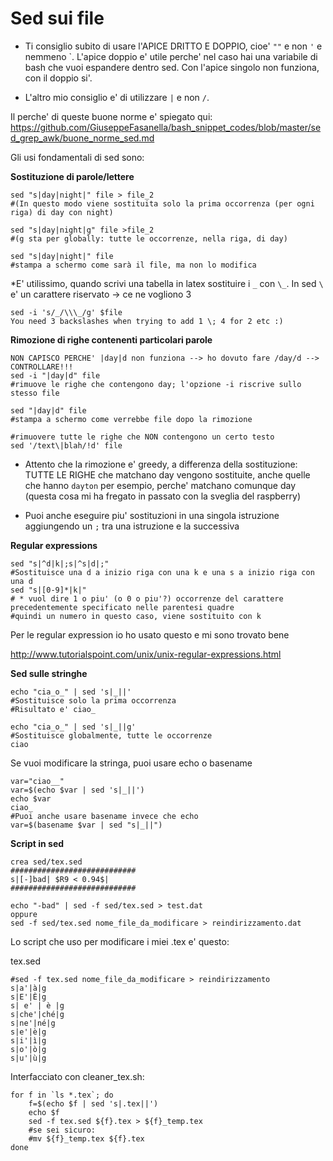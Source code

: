 # Sed sui file
* Ti consiglio subito di usare l'APICE DRITTO E DOPPIO, cioe' `""` e non `'` e nemmeno \`. L'apice doppio e' utile perche' 
  nel caso hai una variabile di bash che vuoi espandere dentro sed. Con l'apice singolo non funziona, con il doppio si'.

* L'altro mio consiglio e' di utilizzare `|` e non `/`.

Il perche' di queste buone norme e' spiegato qui:
https://github.com/GiuseppeFasanella/bash_snippet_codes/blob/master/sed_grep_awk/buone_norme_sed.md

Gli usi fondamentali di sed sono:

**Sostituzione di parole/lettere**
```
sed "s|day|night|" file > file_2
#(In questo modo viene sostituita solo la prima occorrenza (per ogni riga) di day con night)
```
```
sed "s|day|night|g" file >file_2
#(g sta per globally: tutte le occorrenze, nella riga, di day)
```
```
sed "s|day|night|" file
#stampa a schermo come sarà il file, ma non lo modifica
```

*E' utilissimo, quando scrivi una tabella in latex sostituire i `_` con `\_`.
In sed `\` e' un carattere riservato -> ce ne vogliono 3 
```
sed -i 's/_/\\\_/g' $file
You need 3 backslashes when trying to add 1 \; 4 for 2 etc :)
```
**Rimozione di righe contenenti particolari parole**
```
NON CAPISCO PERCHE' |day|d non funziona --> ho dovuto fare /day/d --> CONTROLLARE!!!
sed -i "|day|d" file
#rimuove le righe che contengono day; l'opzione -i riscrive sullo stesso file
```
```
sed "|day|d" file
#stampa a schermo come verrebbe file dopo la rimozione
```
```
#rimuovere tutte le righe che NON contengono un certo testo
sed '/text\|blah/!d' file
```
* Attento che la rimozione e' greedy, a differenza della sostituzione: TUTTE LE RIGHE che matchano day vengono sostituite, anche quelle che hanno `dayton` per esempio, perche' matchano comunque day (questa cosa mi ha fregato
in passato con la sveglia del raspberry)

* Puoi anche eseguire piu' sostituzioni in una singola istruzione aggiungendo un `;` tra una istruzione e la successiva

**Regular expressions**
```
sed "s|^d|k|;s|^s|d|;"
#Sostituisce una d a inizio riga con una k e una s a inizio riga con una d
sed "s|[0-9]*|k|" 
# * vuol dire 1 o piu' (o 0 o piu'?) occorrenze del carattere precedentemente specificato nelle parentesi quadre
#quindi un numero in questo caso, viene sostituito con k
```
Per le regular expression io ho usato questo e mi sono trovato bene

http://www.tutorialspoint.com/unix/unix-regular-expressions.html

**Sed sulle stringhe**
```
echo "cia_o_" | sed 's|_||'
#Sostituisce solo la prima occorrenza
#Risultato e' ciao_
```
```
echo "cia_o_" | sed 's|_||g'
#Sostituisce globalmente, tutte le occorrenze
ciao
```

Se vuoi modificare la stringa, puoi usare echo o basename
```
var="ciao__"
var=$(echo $var | sed 's|_||')
echo $var
ciao_
#Puoi anche usare basename invece che echo
var=$(basename $var | sed "s|_||")
```

**Script in sed**
```
crea sed/tex.sed
############################
s|[-]bad| $R9 < 0.94$|
############################

echo "-bad" | sed -f sed/tex.sed > test.dat
oppure
sed -f sed/tex.sed nome_file_da_modificare > reindirizzamento.dat
```

Lo script che uso per modificare i miei .tex e' questo:

tex.sed
```
#sed -f tex.sed nome_file_da_modificare > reindirizzamento
s|a'|à|g
s|E'|È|g
s| e' | è |g
s|che'|ché|g
s|ne'|né|g
s|e'|è|g
s|i'|ì|g
s|o'|ò|g
s|u'|ù|g
```

Interfacciato con cleaner_tex.sh:
```
for f in `ls *.tex`; do
    f=$(echo $f | sed 's|.tex||')
    echo $f
    sed -f tex.sed ${f}.tex > ${f}_temp.tex
    #se sei sicuro:                                                                                   
    #mv ${f}_temp.tex ${f}.tex
done
```
